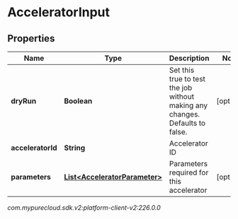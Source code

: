 # AcceleratorInput


## Properties

| Name | Type | Description | Notes |
| ------------ | ------------- | ------------- | ------------- |
| **dryRun** | **Boolean** | Set this true to test the job without making any changes. Defaults to false. |  [optional] |
| **acceleratorId** | **String** | Accelerator ID |  |
| **parameters** | [**List&lt;AcceleratorParameter&gt;**](AcceleratorParameter) | Parameters required for this accelerator |  [optional] |




_com.mypurecloud.sdk.v2:platform-client-v2:226.0.0_
